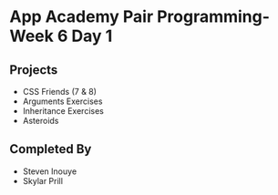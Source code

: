 # App Academy Pair Programming-Week 6 Day 1

## Projects
- CSS Friends (7 & 8)
- Arguments Exercises
- Inheritance Exercises
- Asteroids

## Completed By
- Steven Inouye
- Skylar Prill
